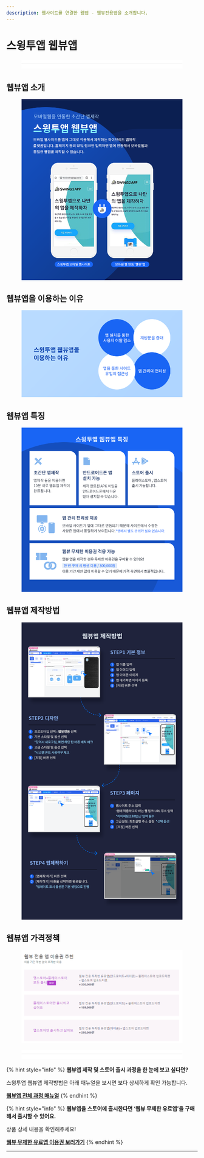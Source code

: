 ```yaml
---
description: 웹사이트를 연결한 웹앱 - 웹뷰전용앱을 소개합니다.
---
```


# 스윙투앱 웹뷰앱

<figure><img src=".gitbook/assets/구분선.PNG" alt=""><figcaption></figcaption></figure>

## 웹뷰앱 소개

<figure><img src=".gitbook/assets/웹뷰앱홍보이미지1 (1).png" alt=""><figcaption></figcaption></figure>



## 웹뷰앱을 이용하는 이유

<figure><img src=".gitbook/assets/웹뷰앱홍보이미지2.png" alt=""><figcaption></figcaption></figure>



## 웹뷰앱 특징

<figure><img src=".gitbook/assets/웹뷰앱홍보이미지3.png" alt=""><figcaption></figcaption></figure>



## 웹뷰앱 제작방법

<figure><img src=".gitbook/assets/제작방법_V3버전.png" alt=""><figcaption></figcaption></figure>



## 웹뷰앱 가격정책

<figure><img src=".gitbook/assets/웹뷰앱이용권추천1.png" alt=""><figcaption></figcaption></figure>

<figure><img src=".gitbook/assets/구분선.PNG" alt=""><figcaption></figcaption></figure>

{% hint style="info" %}
**웹뷰앱 제작 및 스토어 출시 과정을 한 눈에 보고 싶다면?**

스윙투앱 웹뷰앱 제작방법은 아래 매뉴얼을 보시면 보다 상세하게 확인 가능합니다.

****[**웹뷰앱 전체 과정 매뉴얼**](https://help-7.gitbook.io/undefined/manual/v3/webapp/webview)****
{% endhint %}

{% hint style="info" %}
**웹뷰앱을 스토어에 출시한다면 ‘웹뷰 무제한 유료앱’을 구매해서 출시할 수 있어요.**

상품 상세 내용을 확인해주세요!

****[**웹뷰 무제한 유료앱 이용권 보러가기**](https://help-7.gitbook.io/undefined/manual/appmanage/pay/webveiw-unlimited)****
{% endhint %}

****

